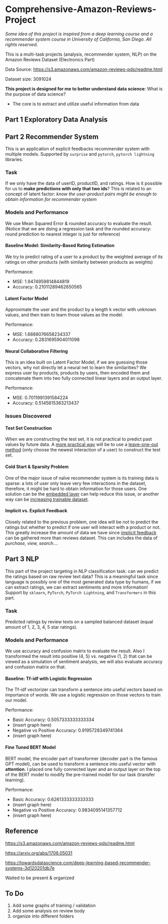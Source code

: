 # Comprehensive-Amazon-Reviews-Project

*Some idea of this project is inspired from a deep learning course and a recommender system course in University of California, San Diego. All rights reserved.*



This is a multi-task projects (analysis, recommender system, NLP) on the Amazon Reviews Dataset (Electronics Part)

Data Source: https://s3.amazonaws.com/amazon-reviews-pds/readme.html

Dataset size: 3091024



**This project is designed for me to better understand data science**: What is the purpose of data science?

- The core is to extract and utilize useful information from data



## Part 1 Exploratory Data Analysis





## Part 2 Recommender System

This is an application of explicit feedbacks recommender system with multiple models. Supported by `surprise` and `pytorch`, `pytorch lightning` libraries.

### Task

If we only have the data of userID, productID, and ratings. How is it possible for us to **make predictions with only that two ids**? This is related to an concept of latent factor: *know the user-product pairs might be enough to obtain information for recommender system*

### Models and Performance

We use Mean Squared Error & rounded accuracy to evaluate the result. (Notice that we are doing a regression task and the rounded accuracy: round prediction to nearest integer is just for reference)

#### Baseline Model: Similarity-Based Rating Estimation

We try to predict rating of a user to a product by the weighted average of its ratings on other products (with similarity between products as weights)

Performance: 

- MSE: 1.9474959814844819
- Accuracy: 0.21011289462650565

#### Latent Factor Model

Approximate the user and the product by a length k vector with unknown values, and then train to learn those values as the model. 

Performance:

- MSE: 1.6888076658234337
- Accuracy: 0.2831695904011098

#### Neural Collaborative Filtering

This is an idea built on Latent Factor Model, if we are guessing those vectors, why not directly let a neural net to learn the similarities? We express user by products, products by users, then encoded them and concatenate them into two fully connected linear layers and an output layer.

Performance:

- MSE: 0.7011991391584224
- Accuracy: 0.5145615363213437



### Issues Discovered

#### Test Set Construction

When we are constructing the test set, it is not practical to predict past values by future data. A <u>more practical way</u> will be to use a  <u>leave-one-out method</u> (only choose the newest interaction of a user) to construct the test set.

#### Cold Start & Sparsity Problem

One of the major issue of naïve recommender system is its training data is sparse: a lots of user only leave very few interactions in the dataset, therefore, it might be hard to obtain information for those users. One solution can be the <u>embedded layer</u> can help reduce this issue, or another way can be <u>increasing trainable dataset</u>.

#### Implicit vs. Explicit Feedback

Closely related to the previous problem, one idea will be not to predict the ratings but whether to predict if one user will interact with a product or not. This greatly increase the amount of data we have since <u>implicit feedback</u> can be gathered more than reviews dataset. This can includes the data of *purchase, view, search....*



## Part 3 NLP 

This part of the project targeting in NLP classification task: can we predict the ratings based on raw review text data? This is a meaningful task since language is possibly one of the most generated data type by humans, if we can extract ratings, we can extract sentiments and more information! Support by `sklearn`, `PyTorch`, `PyTorch Lightning`, and `Transformers` in this part.

### Task

Predicted ratings by review texts on a sampled balanced dataset (equal amount of 1, 2, 3, 4, 5 star ratings).



### Models and Performance

We use accuracy and confusion matrix to evaluate the result. Also I transformed the result into positive (4, 5) vs. negative (1, 2) that can be viewed as a simulation of sentiment analysis, we will also evaluate accuracy and confusion matrix on that.

#### Baseline: Tf-idf with Logistic Regression

The Tf-idf vectorizer can transform a sentence into useful vectors based on importance of words. We use a logistic regression on those vectors to train our model.

Performance:

- Basic Accuracy: 0.5057333333333334
- (insert graph here)
- Negative vs Positive Accuracy: 0.9195728349741364
- (insert graph here)

#### Fine Tuned BERT Model

BERT model, the encoder part of transformer (decoder part is the famous GPT model), can be used to transform a sentence into useful vector with **attention**. I placed one fully connected layer and an output layer on the top of the BERT model to modify the pre-trained model for our task (transfer learning).

Performance:

- Basic Accuracy: 0.6261333333333333
- (insert graph here)
- Negative vs Positive Accuracy: 0.9834095141357712
- (insert graph here)













## Reference

https://s3.amazonaws.com/amazon-reviews-pds/readme.html

https://arxiv.org/abs/1708.05031

https://towardsdatascience.com/deep-learning-based-recommender-systems-3d120201db7e





Waited to be present & organized

## To Do

1. Add some graphs of training / validation
2. Add some analysis on review body
3. organize into different folders
